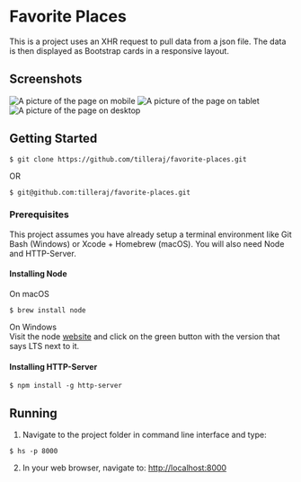 # Favorite Places
This is a project uses an XHR request to pull data from a json file. The data is then displayed as Bootstrap cards in a responsive layout.  

## Screenshots
![A picture of the page on mobile](https://raw.githubusercontent.com/tilleraj/favorite-places/master/screenshots/screenshot0.PNG)
![A picture of the page on tablet](https://raw.githubusercontent.com/tilleraj/favorite-places/master/screenshots/screenshot1.PNG)
![A picture of the page on desktop](https://raw.githubusercontent.com/tilleraj/favorite-places/master/screenshots/screenshot2.PNG)

## Getting Started
```
$ git clone https://github.com/tilleraj/favorite-places.git
```
OR
```
$ git@github.com:tilleraj/favorite-places.git
```

### Prerequisites  
This project assumes you have already setup a terminal environment like Git Bash (Windows) or Xcode + Homebrew (macOS). You will also need Node and HTTP-Server.

#### Installing Node
On macOS  
```
$ brew install node
```
On Windows  
Visit the node [website](https://nodejs.org/) and click on the green button with the version that says LTS next to it.

#### Installing HTTP-Server
```
$ npm install -g http-server
```

## Running
1. Navigate to the project folder in command line interface and type:
```
$ hs -p 8000  
```
2. In your web browser, navigate to: [http://localhost:8000](http://localhost:8000)
